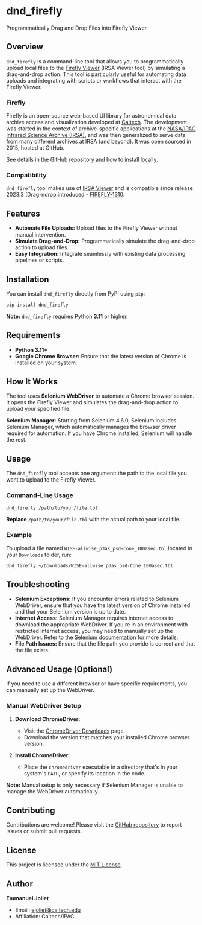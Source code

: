 # dnd_firefly

Programmatically Drag and Drop Files into Firefly Viewer

## Overview

`dnd_firefly` is a command-line tool that allows you to programmatically upload local files to the [Firefly Viewer](https://irsa.ipac.caltech.edu/irsaviewer/) (IRSA Viewer tool) by simulating a drag-and-drop action. This tool is particularly useful for automating data uploads and integrating with scripts or workflows that interact with the Firefly Viewer.

### Firefly

Firefly is an open-source web-based UI library for astronomical data archive access and visualization developed at [Caltech](https://caltech.edu).
The development was started in the context of archive-specific applications at the [NASA/IPAC Infrared Science Archive (IRSA)](https://irsa.ipac.caltech.edu), and was then generalized to serve data from many different archives at IRSA (and beyond). It was open sourced in 2015, hosted at GitHub.

See details in the GitHub [repository](https://github.com/Caltech-IPAC/firefly?tab=readme-ov-file#intro) and how to install [locally](https://github.com/Caltech-IPAC/firefly/blob/dev/docs/firefly-docker.md).

### Compatibility

`dnd_firefly` tool makes use of [IRSA Viewer](https://irsa.ipac.caltech.edu/irsaviewer/) and is compatible since release 2023.3 (Drag-ndrop introduced - [FIREFLY-1310](https://github.com/Caltech-IPAC/firefly/pull/1426).

## Features

- **Automate File Uploads:** Upload files to the Firefly Viewer without manual intervention.
- **Simulate Drag-and-Drop:** Programmatically simulate the drag-and-drop action to upload files.
- **Easy Integration:** Integrate seamlessly with existing data processing pipelines or scripts.

## Installation

You can install `dnd_firefly` directly from PyPI using `pip`:

```bash
pip install dnd_firefly
```

**Note:** `dnd_firefly` requires Python **3.11** or higher.

## Requirements

- **Python 3.11+**
- **Google Chrome Browser:** Ensure that the latest version of Chrome is installed on your system.

## How It Works

The tool uses **Selenium WebDriver** to automate a Chrome browser session. It opens the Firefly Viewer and simulates the drag-and-drop action to upload your specified file.

**Selenium Manager:** Starting from Selenium 4.6.0, Selenium includes Selenium Manager, which automatically manages the browser driver required for automation. If you have Chrome installed, Selenium will handle the rest.

## Usage

The `dnd_firefly` tool accepts one argument: the path to the local file you want to upload to the Firefly Viewer.

### Command-Line Usage

```bash
dnd_firefly /path/to/your/file.tbl
```

**Replace** `/path/to/your/file.tbl` with the actual path to your local file.

### Example

To upload a file named `WISE-allwise_p3as_psd-Cone_100asec.tbl` located in your `Downloads` folder, run:

```bash
dnd_firefly ~/Downloads/WISE-allwise_p3as_psd-Cone_100asec.tbl
```

## Troubleshooting

- **Selenium Exceptions:** If you encounter errors related to Selenium WebDriver, ensure that you have the latest version of Chrome installed and that your Selenium version is up to date.
- **Internet Access:** Selenium Manager requires internet access to download the appropriate WebDriver. If you're in an environment with restricted internet access, you may need to manually set up the WebDriver. Refer to the [Selenium documentation](https://www.selenium.dev/documentation/webdriver/troubleshooting/errors/selenium_manager/) for more details.
- **File Path Issues:** Ensure that the file path you provide is correct and that the file exists.

## Advanced Usage (Optional)

If you need to use a different browser or have specific requirements, you can manually set up the WebDriver.

### Manual WebDriver Setup

1. **Download ChromeDriver:**
   - Visit the [ChromeDriver Downloads](https://sites.google.com/a/chromium.org/chromedriver/downloads) page.
   - Download the version that matches your installed Chrome browser version.

2. **Install ChromeDriver:**
   - Place the `chromedriver` executable in a directory that's in your system's `PATH`, or specify its location in the code.

**Note:** Manual setup is only necessary if Selenium Manager is unable to manage the WebDriver automatically.

## Contributing

Contributions are welcome! Please visit the [GitHub repository](https://github.com/ejoliet/firefly-vscode-extension.git) to report issues or submit pull requests.

## License

This project is licensed under the [MIT License](https://opensource.org/licenses/MIT).

## Author

**Emmanuel Joliet**

- Email: [ejoliet@caltech.edu](mailto:ejoliet@caltech.edu)
- Affiliation: Caltech/IPAC
